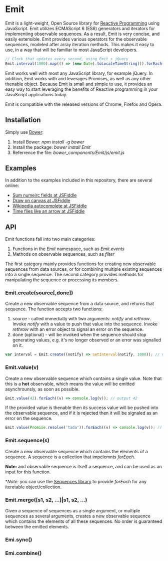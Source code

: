 # Emit
Emit is a light-weight, Open Source library for [Reactive Programming](https://gist.github.com/staltz/868e7e9bc2a7b8c1f754) using JavaScript. Emit utilizes ECMAScript 6 (ES6) generators and iterators for implementing observable sequences. As a result, Emit is very concise, and easily extensible. Emit provides various operators for the observable sequences, modeled after array iteration methods. This makes it easy to use, in a way that will be familiar to most JavaScript developers.

```javascript
// Clock that updates every second, using Emit + jQuery
Emit.interval(1000).map(() => (new Date).toLocaleTimeString()).forEach((t) => $clock.text(t));
```
Emit works well with most any JavaScript library, for example jQuery. In addition, Emit works with and leverages Promises, as well as any other thenable object.  Because Emit is small and simple to use, it provides an easy way to start leveraging the benefits of Reactive programming in your JavaScript applications today.

Emit is compatible with the released versions of Chrome, Firefox and Opera.

## Installation
Simply use [Bower](http://bower.io/):

1. Install Bower: *npm install -g bower*
2. Install the package: *bower install Emit*
3. Referrence the file: *bower_components/Emit/js/emit.js*
 
## Examples
In addition to the examples included in this repository, there are several online:

* [Sum numeirc fields at JSFiddle](http://jsfiddle.net/dansh/zLocda7m/)
* [Draw on canvas at JSFiddle](http://jsfiddle.net/dansh/s9znhzzq/)
* [Wikipedia autocomplete at JSFiddle](http://jsfiddle.net/dansh/kb1da60L/)
* [Time flies like an arrow at JSFiddle](http://jsfiddle.net/dansh/qchopp1g/)

## API
Emit functions fall into two main categories:

1. Functions in the *Emit* namespace, such as *Emit.events*
2. Methods on observable sequences, such as *filter*
 
The first category mainly provides functions for creating new observable sequences from data sources, or for combining multiple existing sequences into a single sequence. The second category provides methods for manipulating the sequence or processing its members.

### Emit.create(source[,done])
Create a new observable sequence from a data source, and returns that sequence. The function accepts two functions:

1. source - called immediatly with two arguments: *notify* and *rethrow*. Invoke *notify* with a value to push that value into the sequence. Invoke *rethrow* with an error object to signal an error on the sequence.
2. done (optional) - will be invoked when the sequence should stop generating values, e.g. it's no longer observed or an error was signalled on it.

```javascript
var interval = Emit.create((notify) => setInterval(notify, 1000)); // notify every second
```

### Emit.value(v)
Create a new observable sequence which contains a single value. Note that this is a **hot** observable, which means the value will be emitted asynchrounsly, as soon as possible.

```javascript
Emit.value(42).forEach((v) => console.log(v)); // output 42
```
If the provided value is thenable then its success value will be pushed into the observable sequence, and if it is rejected then it will be signaled as an error on the sequence.

```javascript
Emit.value(Promise.resolve('tada')).forEach((v) => console.log(v)); // output tada
```

### Emit.sequence(s)
Create a new observable sequence which contains the elements of a sequence. A sequence is a collection that impelemnts *forEach*.

**Note:** and observable sequence is itself a sequence, and can be used as an input for this function.

**Note:* you can use the [Sequences library](https://github.com/DanShappir/Sequences) to provide *forEach* for any iteretable object/collection.

### Emit.merge([s1, s2, ...]|s1, s2, ...)
Given a sequence of sequences as a single argument, or multiple sequences as several arguments, creates a new observable sequence which contains the elements of all these sequences. No order is guaranteed between the emitted elements.

### Emi.sync()

### Emi.combine()
